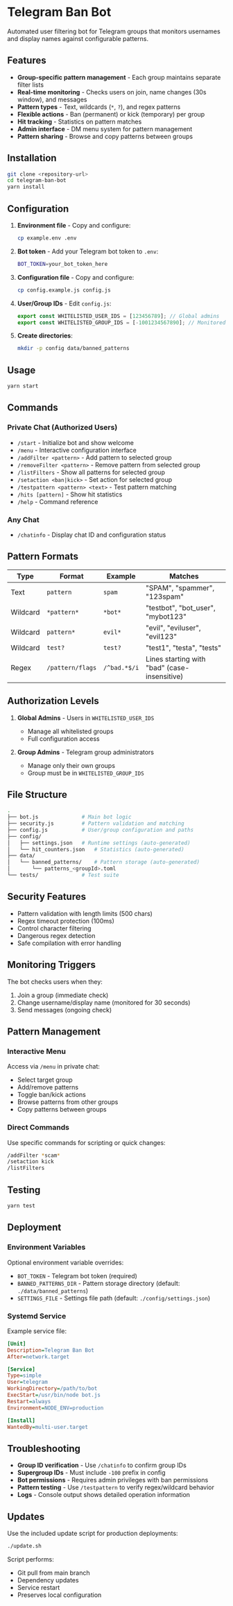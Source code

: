 # Telegram Ban Bot

Automated user filtering bot for Telegram groups that monitors usernames and display names against configurable patterns.

## Features

- **Group-specific pattern management** - Each group maintains separate filter lists
- **Real-time monitoring** - Checks users on join, name changes (30s window), and messages
- **Pattern types** - Text, wildcards (`*`, `?`), and regex patterns
- **Flexible actions** - Ban (permanent) or kick (temporary) per group
- **Hit tracking** - Statistics on pattern matches
- **Admin interface** - DM menu system for pattern management
- **Pattern sharing** - Browse and copy patterns between groups

## Installation

```bash
git clone <repository-url>
cd telegram-ban-bot
yarn install
```

## Configuration

1. **Environment file** - Copy and configure:

   ```bash
   cp example.env .env
   ```

2. **Bot token** - Add your Telegram bot token to `.env`:

   ```bash
   BOT_TOKEN=your_bot_token_here
   ```

3. **Configuration file** - Copy and configure:

   ```bash
   cp config.example.js config.js
   ```

4. **User/Group IDs** - Edit `config.js`:

   ```javascript
   export const WHITELISTED_USER_IDS = [123456789]; // Global admins
   export const WHITELISTED_GROUP_IDS = [-1001234567890]; // Monitored groups
   ```

5. **Create directories**:

   ```bash
   mkdir -p config data/banned_patterns
   ```

## Usage

```bash
yarn start
```

## Commands

### Private Chat (Authorized Users)

- `/start` - Initialize bot and show welcome
- `/menu` - Interactive configuration interface
- `/addFilter <pattern>` - Add pattern to selected group
- `/removeFilter <pattern>` - Remove pattern from selected group
- `/listFilters` - Show all patterns for selected group
- `/setaction <ban|kick>` - Set action for selected group
- `/testpattern <pattern> <text>` - Test pattern matching
- `/hits [pattern]` - Show hit statistics
- `/help` - Command reference

### Any Chat

- `/chatinfo` - Display chat ID and configuration status

## Pattern Formats

| Type | Format | Example | Matches |
|------|--------|---------|---------|
| Text | `pattern` | `spam` | "SPAM", "spammer", "123spam" |
| Wildcard | `*pattern*` | `*bot*` | "testbot", "bot_user", "mybot123" |
| Wildcard | `pattern*` | `evil*` | "evil", "eviluser", "evil123" |
| Wildcard | `test?` | `test?` | "test1", "testa", "tests" |
| Regex | `/pattern/flags` | `/^bad.*$/i` | Lines starting with "bad" (case-insensitive) |

## Authorization Levels

1. **Global Admins** - Users in `WHITELISTED_USER_IDS`
   - Manage all whitelisted groups
   - Full configuration access

2. **Group Admins** - Telegram group administrators
   - Manage only their own groups
   - Group must be in `WHITELISTED_GROUP_IDS`

## File Structure

```sh
.
├── bot.js              # Main bot logic
├── security.js         # Pattern validation and matching
├── config.js           # User/group configuration and paths
├── config/
│   ├── settings.json   # Runtime settings (auto-generated)
│   └── hit_counters.json   # Statistics (auto-generated)
├── data/
│   └── banned_patterns/    # Pattern storage (auto-generated)
│       └── patterns_<groupId>.toml
└── tests/              # Test suite
```

## Security Features

- Pattern validation with length limits (500 chars)
- Regex timeout protection (100ms)
- Control character filtering
- Dangerous regex detection
- Safe compilation with error handling

## Monitoring Triggers

The bot checks users when they:

1. Join a group (immediate check)
2. Change username/display name (monitored for 30 seconds)
3. Send messages (ongoing check)

## Pattern Management

### Interactive Menu

Access via `/menu` in private chat:

- Select target group
- Add/remove patterns
- Toggle ban/kick actions
- Browse patterns from other groups
- Copy patterns between groups

### Direct Commands

Use specific commands for scripting or quick changes:

```bash
/addFilter *scam*
/setaction kick
/listFilters
```

## Testing

```bash
yarn test
```

## Deployment

### Environment Variables

Optional environment variable overrides:

- `BOT_TOKEN` - Telegram bot token (required)
- `BANNED_PATTERNS_DIR` - Pattern storage directory (default: `./data/banned_patterns`)
- `SETTINGS_FILE` - Settings file path (default: `./config/settings.json`)

### Systemd Service

Example service file:

```ini
[Unit]
Description=Telegram Ban Bot
After=network.target

[Service]
Type=simple
User=telegram
WorkingDirectory=/path/to/bot
ExecStart=/usr/bin/node bot.js
Restart=always
Environment=NODE_ENV=production

[Install]
WantedBy=multi-user.target
```

## Troubleshooting

- **Group ID verification** - Use `/chatinfo` to confirm group IDs
- **Supergroup IDs** - Must include `-100` prefix in config
- **Bot permissions** - Requires admin privileges with ban permissions
- **Pattern testing** - Use `/testpattern` to verify regex/wildcard behavior
- **Logs** - Console output shows detailed operation information

## Updates

Use the included update script for production deployments:

```bash
./update.sh
```

Script performs:

- Git pull from main branch
- Dependency updates
- Service restart
- Preserves local configuration
